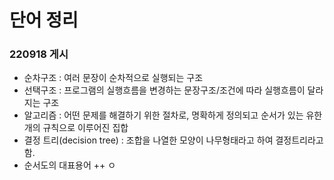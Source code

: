 # 단어 정리
### 220918 게시
+ 순차구조 : 여러 문장이 순차적으로 실행되는 구조
+ 선택구조 : 프로그램의 실행흐름을 변경하는 문장구조/조건에 따라 실행흐름이 달라지는 구조
+ 알고리즘 : 어떤 문제를 해결하기 위한 절차로, 명확하게 정의되고 순서가 있는 유한 개의 규칙으로 이루어진 집합
+ 결정 트리(decision tree) : 조합을 나열한 모양이 나무형태라고 하여 결정트리라고 함. 
+ 순서도의 대표용어 
++  ㅇ
